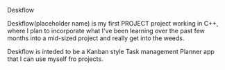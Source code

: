Deskflow

Deskflow(placeholder name) is my first PROJECT project working in C++, where I plan to incorporate what I've been learning over the past few months into a mid-sized project and really get into the weeds.

Deskflow is inteded to be a Kanban style Task management Planner app that I can use myself fro projects.
